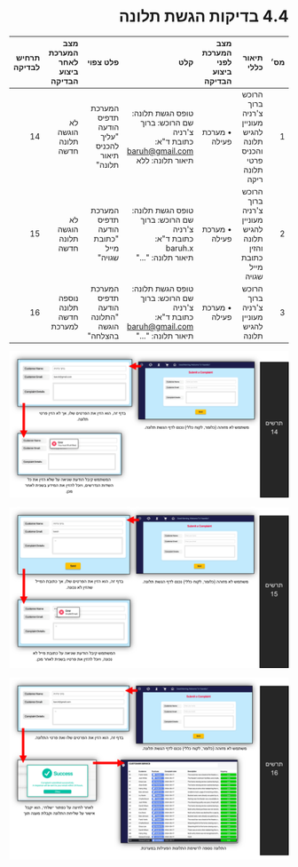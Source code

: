<div dir="rtl">

# 4.4 בדיקות הגשת תלונה

| מס׳ | תיאור כללי | מצב המערכת לפני ביצוע הבדיקה | קלט | פלט צפוי | מצב המערכת לאחר ביצוע הבדיקה | תרחיש לבדיקה |
|---:|---:|---:|---:|---:|---:|---:|
| 1 | הרוכש ברוך צ'רניה מעוניין להגיש תלונה והכניס פרטי תלונה ריקה | • מערכת פעילה | טופס הגשת תלונה:<br>שם הרוכש: ברוך צ'רניה<br>כתובת ד"א: baruh@gmail.com<br>תיאור תלונה: ללא | המערכת תדפיס הודעה "עליך להכניס תיאור תלונה" | לא הוגשה תלונה חדשה | 14 |
| 2 | הרוכש ברוך צ'רניה מעוניין להגיש תלונה והזין כתובת מייל שגויה | • מערכת פעילה | טופס הגשת תלונה:<br>שם הרוכש: ברוך צ'רניה<br>כתובת ד"א: baruh.x<br>תיאור תלונה: "..." | המערכת תדפיס הודעה "כתובת מייל שגויה" | לא הוגשה תלונה חדשה | 15 |
| 3 | הרוכש ברוך צ'רניה מעוניין להגיש תלונה | • מערכת פעילה | טופס הגשת תלונה:<br>שם הרוכש: ברוך צ'רניה<br>כתובת ד"א: baruh@gmail.com<br>תיאור תלונה: "..." | המערכת תדפיס הודעה "התלונה הוגשה בהצלחה" | נוספה תלונה חדשה למערכת | 16 |

</div>


<p align="center">
   <img src="imageflow\imageflow14.png">
</p>

<p align="center">
   <img src="imageflow\imageflow15.png">
</p>

<p align="center">
   <img src="imageflow\imageflow16.png">
</p>

